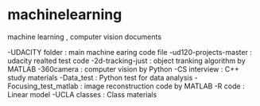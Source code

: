 # machinelearning
machine learning , computer vision documents

 -UDACITY folder : main machine earing code file
 -ud120-projects-master : udacity realted test code
 -2d-tracking-just : object tranking algorithm by MATLAB
 -360camera : computer vision by Python
 -CS interview : C++ study materials
 -Data_test : Python test for data analysis
 -Focusing_test_matlab : image reconstruction code by MATLAB
 -R code : Linear model 
 -UCLA classes : Class materials



